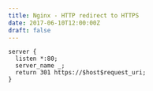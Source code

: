 ```yaml
---
title: Nginx - HTTP redirect to HTTPS
date: 2017-06-10T12:00:00Z
draft: false
---
```

    server {
      listen *:80;
      server_name _;
      return 301 https://$host$request_uri;
    }

